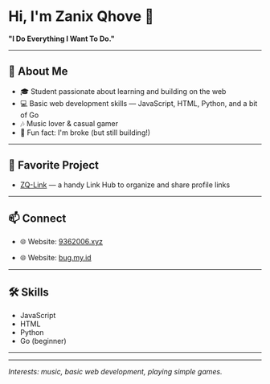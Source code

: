 # Hi, I'm Zanix Qhove 👋

**"I Do Everything I Want To Do."**

---

## 👤 About Me

- 🎓 Student passionate about learning and building on the web
- 💻 Basic web development skills — JavaScript, HTML, Python, and a bit of Go
- 🎶 Music lover & casual gamer
- 🤔 Fun fact: I'm broke (but still building!)

---

## 🌟 Favorite Project

- [ZQ-Link](https://github.com/Qhove/ZQ-Link) — a handy Link Hub to organize and share profile links

---

## 📫 Connect

- 🌐 Website: [9362006.xyz](https://9362006.xyz)

- 🌐 Website: [bug.my.id](https://www.bug.my.id)

---

## 🛠️ Skills

- JavaScript
- HTML
- Python
- Go (beginner)

---

<!-- Optional: badges or stats if you want to add later -->

<!--
![Qhove's GitHub stats](https://github-readme-stats.vercel.app/api?username=Qhove&show_icons=true&hide_title=true)
-->

---

_Interests: music, basic web development, playing simple games._
